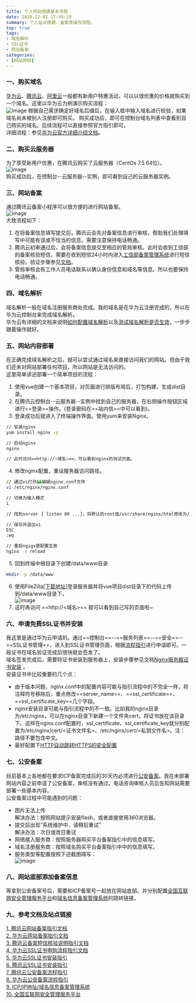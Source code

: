 ```yaml
---
title: 个人网站搭建基本流程
date: 2020-12-01 17:59:29
summary: 个人站点搭建、备案等操作流程。
top: true
tags:
- 域名解析
- SSL证书
- 网站备案
categories:
- [网站网络]
---
```


### 一、购买域名

[华为云](https://www.huaweicloud.com/)、[腾讯云](https://cloud.tencent.com/)、[阿里云](https://www.aliyun.com/)一般都有新用户特惠活动，可以以很优惠的价格就购买到一个域名。这里以华为云为例演示购买流程：  
![image](https://fastly.jsdelivr.net/gh/Snail-Lu/imageGalleries/gh-pages/2021-10/web-site/o_2012010321399B1D89F6-08A2-4962-AAC2-524AF7CFEED6.png)
根据自己需求确定好域名后缀后，在输入框中输入域名进行校验，如果域名尚未被别人注册即可购买。
购买成功后，即可在控制台域名列表中查看到自己购买的域名。后续流程可以直接参照官方指引即可。  
详细流程：参见[华为云官方详细介绍文档](https://support.huaweicloud.com/qs-domain/domain_qs_240000.html)。

### 二、购买云服务器

为了享受新用户优惠，在腾讯云购买了云服务器（CentOs 7.5 64位）。  
![image](https://fastly.jsdelivr.net/gh/Snail-Lu/imageGalleries/gh-pages/2021-10/web-site/o_2012010342321020BA9A-D469-47D1-AE0D-6F732FA6BCF3.png)  
购买成功后，在控制台--云服务器--实例，即可看到自己的云服务器实例。

### 三、网站备案

通过腾讯云备案小程序可以很方便的进行网站备案。  
![image](https://fastly.jsdelivr.net/gh/Snail-Lu/imageGalleries/gh-pages/2021-10/web-site/o_2012010548310345A50B-B39F-4BAF-8CDE-9398A2889770.png)  
大致流程如下：
1. 在将备案信息填写提交后，腾讯云会先对备案信息进行审核，帮助我们处理填写中可能有误或不恰当的信息。需要注意保持电话畅通。
2. 腾讯云初审通过后，会将备案信息提交至相应的管局审核。此时会收到工信部的备案核验短信，需要在收到短信24小时内进入[工信部备案管理系统](https://beian.miit.gov.cn/)进行短信核验。验证步骤参见[文档](https://cloud.tencent.com/document/product/243/13435#validation.step)。
3. 管局审核会有工作人员电话联系以确认身份信息和域名等信息。所以也要保持电话畅通。

### 四、域名解析

域名解析一般在域名注册服务商处完成。我的域名是在华为云注册完成的，所以在华为云控制台来完成域名解析。  
华为云有详细的文档来说明[如何配置域名解析](https://support.huaweicloud.com/qs-dns/dns_qs_0002.html)以及[测试域名解析是否生效](https://support.huaweicloud.com/dns_faq/dns_faq_015.html)，一步步跟着操作就好。

### 五、网站内容部署

在正确完成域名解析之后，就可以尝试通过域名来直接访问我们的网站。但由于我们还未对网站部署任何项目，所以网站是无法访问的。  
这里简单讲述部署一个简单项目的流程：  
1. 使用vue创建一个基本项目，对页面进行排版布局后，打包构建，生成dist目录。  
2. 在腾讯云控制台--云服务器--实例中找到自己的服务器，在右侧操作按钮区域进行==登录==操作。(登录密码在==站内信==中可以看到)。
3. 登录成功后就进入了终端操作界面。使用yum来安装Nginx。  

``` bash
// 安装nginx
yum install nginx -y

// 启动nginx
nginx

// 此时访问==http://<域名>==，可以看到nginx的测试页面。 
```  
  
4. 修改nginx配置，重设服务器访问路径。    

``` bash
// 通过vi打开&&编辑nginx.conf文件
vi /etc/nginx/nginx.conf

// 切换为输入模式
i

// 找到server { listen 80 ...}，将默认的root值/usr/share/nginx/html修改为/data/www

// 保存并退出vi
ESC
:wq

// 重启ngigx使配置生效
nginx -s reload

```

5. 回到终端中根目录下创建/data/www目录

``` bash
mkdir -p /data/www
```

6. 使用FileZilla[[下载地址]](https://www.filezilla.cn/download)登录服务器并将vue项目dist目录下的代码上传到/data/www目录下。    
![image](https://fastly.jsdelivr.net/gh/Snail-Lu/imageGalleries/gh-pages/2021-10/web-site/o_201201073527D46E9318-2669-42E1-8E8D-2A2321A429CF.jpg)      
7. 这时再访问 ==http://<域名>== 就可以看到自己写的页面啦~  

### 六、申请免费SSL证书并安装

我这里是通过华为云申请的。通过==控制台==--==服务列表==--==安全==--==SSL证书管理==，进入到SSL证书管理页面，根据[流程指引](https://support.huaweicloud.com/qs-scm/scm_07_0001.html)进行申请即可。一般证书在域名验证完成后很快就会签发了。  
域名签发完成后，需要将证书安装到服务器上，安装步骤参见文档[Nginx服务器证书安装](https://cloud.tencent.com/document/product/1207/47027) 。  
安装证书中比较重要的几个点：  
- 由于版本问题，nginx.conf中的配置内容可能与指引流程中的不完全一样，将注释符号移除后，重点修改==server_name==、==ssl_certificate==、==ssl_certificate_key==几个字段。
- nginx安装目录可能与指引流程中的不一致。比如我的nginx目录为/etc/nginx，可以在nginx目录下新建一个文件夹cert，将证书放在该目录下。这样在nginx.conf配置时，ssl_certificate、ssl_certificate_key就分别配置为/etc/nginx/cert/<证书文件名>、/etc/nginx/cert/<私钥文件名>。注：路径不要包含中文。
- 最好配置下[HTTP自动跳转HTTPS的安全配置](https://cloud.tencent.com/document/product/400/35244)


### 七、公安备案

目前基本上各地都在要求ICP备案完成后的30天内必须进行[公安备案](https://cloud.tencent.com/document/product/243/19142)。我在未部署网站内容之前申请了公安备案，审核没有通过。电话咨询审核人员后告知网站需要部署一些基本内容。  
公安备案过程中可能遇到的问题：  
- 图片无法上传  
  解决办法：按照网站提示安装flash，或者直接使用360浏览器。
- 提交后出现“系统维护中，请稍后重试”  
  解决办法：次日或改日重试
- 网络接入服务商：按照服务器购买平台备案指引中的信息填写。
- 域名注册服务商：按照域名购买平台备案指引中中的信息填写。
- 服务类型等配置按照下述截图填写：  
![image](https://fastly.jsdelivr.net/gh/Snail-Lu/imageGalleries/gh-pages/2021-10/web-site/o_201201095813F2861286-E2D9-44FA-9A15-E64350B05333.png)  

### 八、网站底部添加备案信息

等拿到公安备案号后，需要和ICP备案号一起放在网站底部。并分别配置[全国互联网安全管理服务平台](http://www.beian.gov.cn/portal/registerSystemInfo)和[域名信息备案管理系统](https://beian.miit.gov.cn/)的跳转链接。

### 九、参考文档及站点链接

[1. 腾讯云网站备案指引文档](https://cloud.tencent.com/document/product/243/37402)  
[2. 华为云网站备案指引文档](https://support.huaweicloud.com/qs-icp/icp_07_0002.html)  
[3. 腾讯云备案短信核验说明指引文档](https://cloud.tencent.com/document/product/243/13435#validation.step)  
[4. 华为云SSL证书申购流程指引文档](https://support.huaweicloud.com/qs-scm/scm_07_0001.html)  
[5. 华为云SSL证书安装指引](https://support.huaweicloud.com/scm_faq/scm_01_0023.html)  
[6. 腾讯云SSL证书安装指引](https://cloud.tencent.com/document/product/1207/47027)  
[7. 腾讯云公安备案流程指引](https://cloud.tencent.com/document/product/243/19142)  
[8. 华为云公安备案流程指引](https://support.huaweicloud.com/tg-icp/icp_03_0014.html)  
[9. ICP/IP地址/域名信息备案管理系统](https://beian.miit.gov.cn/)   
[10. 全国互联网安全管理服务平台](http://www.beian.gov.cn/portal/registerSystemInfo)
